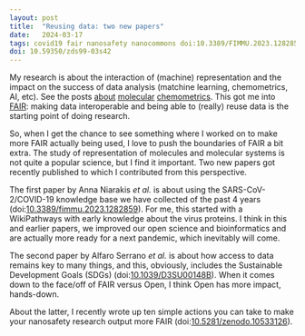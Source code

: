 ```yaml
---
layout: post
title:  "Reusing data: two new papers"
date:   2024-03-17
tags: covid19 fair nanosafety nanocommons doi:10.3389/FIMMU.2023.1282859 doi:10.1039/D3SU00148B doi:10.5281/ZENODO.10533126
doi: 10.59350/zds99-03s42
---
```


My research is about the interaction of (machine) representation and the impact on the success of
data analysis (matchine learning, chemometrics, AI, etc). See the posts
[about](https://chem-bla-ics.linkedchemistry.info/2010/08/09/molecular-chemometrics-principles-1.html)
[molecular](https://chem-bla-ics.linkedchemistry.info/2010/08/12/molecular-chemometrics-principles-2-be.html)
[chemometrics](https://chem-bla-ics.linkedchemistry.info/2010/08/14/molecular-chemometrics-principles-3.html).
This got me into [FAIR](https://chem-bla-ics.linkedchemistry.info/tag/fair): making data interoperable
and being able to (really) reuse data is the starting point of doing research.

So, when I get the chance to see something where I worked on to make more FAIR actually being used,
I love to push the boundaries of FAIR a bit extra. The study of representation of molecules and molecular
systems is not quite a popular science, but I find it important. Two new papers got recently published
to which I contributed from this perspective.

The first paper by Anna Niarakis <i>et al.</i> is about using the SARS-CoV-2/COVID-19 knowledge base we
have collected of the past 4 years (doi:[10.3389/fimmu.2023.1282859](https://doi.org/10.3389/fimmu.2023.1282859)).
For me, this started with a WikiPathways with early knowledge about the virus proteins. I think
in this and earlier papers, we improved our open science and bioinformatics and are actually
more ready for a next pandemic, which inevitably will come.

The second paper by Alfaro Serrano <i>et al.</i> is about how access to data remains key to many
things, and this, obviously, includes the Sustainable Development Goals (SDGs)
(doi:[10.1039/D3SU00148B](https://doi.org/10.1039/D3SU00148B)). When it comes down
to the face/off of FAIR versus Open, I think Open has more impact, hands-down.

About the latter, I recently wrote up ten simple actions you can take to make your
nanosafety research output more FAIR (doi:[10.5281/zenodo.10533126](https://doi.org/10.5281/zenodo.10533126)).
